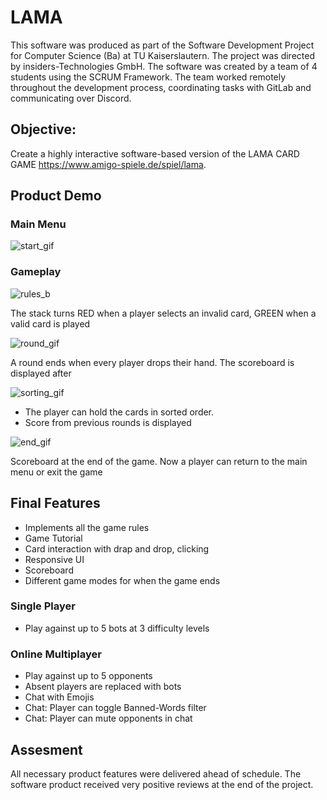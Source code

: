 # LAMA
This software was produced as part of the Software Development Project for Computer Science (Ba) at TU Kaiserslautern. The project was directed by insiders-Technologies GmbH. 
The software was created by a team of 4 students using the SCRUM Framework. The team worked remotely throughout the development process, coordinating tasks with GitLab and communicating over Discord.

## Objective: 
Create a highly interactive software-based version of the LAMA CARD GAME https://www.amigo-spiele.de/spiel/lama. 

## Product Demo
### Main Menu
![start_gif](https://user-images.githubusercontent.com/47574921/197342385-b43ea529-e1b9-400f-9dcd-37bde9f278f5.gif)

### Gameplay
![rules_b](https://user-images.githubusercontent.com/47574921/197342396-fcddbaca-04bf-49d9-83ed-bad0b777555f.gif)


The stack turns RED when a player selects an invalid card, GREEN when a valid card is played 

![round_gif](https://user-images.githubusercontent.com/47574921/197342729-70ffd95a-d994-4b81-9745-daab3824d254.gif)

A round ends when every player drops their hand. The scoreboard is displayed after

![sorting_gif](https://user-images.githubusercontent.com/47574921/197339880-9ae33e36-522b-4e98-9051-2ef9af8ab7a4.gif)


- The player can hold the cards in sorted order.
- Score from previous rounds is displayed

![end_gif](https://user-images.githubusercontent.com/47574921/197340971-9e5a06ab-6fa1-4015-988f-97303900b3ed.gif)

Scoreboard at the end of the game. Now a player can return to the main menu or exit the game

## Final Features 
- Implements all the game rules
- Game Tutorial
- Card interaction with drap and drop, clicking
- Responsive UI
- Scoreboard 
- Different game modes for when the game ends

### Single Player
  - Play against up to 5 bots at 3 difficulty levels
### Online Multiplayer
  - Play against up to 5 opponents
  - Absent players are replaced with bots
  - Chat with Emojis 
  - Chat: Player can toggle Banned-Words filter
  - Chat: Player can mute opponents in chat

## Assesment
All necessary product features were delivered ahead of schedule. The software product received very positive reviews at the end of the project. 

